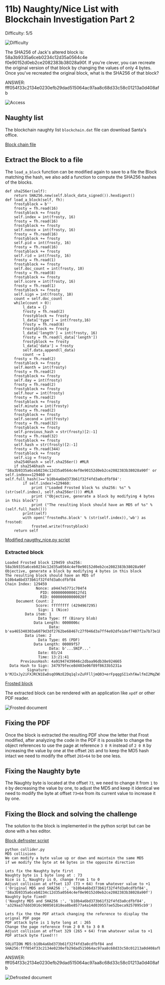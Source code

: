 # 11b) Naughty/Nice List with Blockchain Investigation Part 2
Difficulty: 5/5

![Difficulty](../../img/Dificulty5.png)

The SHA256 of Jack's altered block is: 58a3b9335a6ceb0234c12d35a0564c4e f0e90152d0eb2ce2082383b38028a90f. If you're clever, you can recreate the original version of that block by changing the values of only 4 bytes. Once you've recreated the original block, what is the SHA256 of that block?

ANSWER: fff054f33c2134e0230efb29dad515064ac97aa8c68d33c58c01213a0d408afb

![Access](11b-Blockchain-Part-2.png)

## Naughty list
The blockchain naughty list `blockchain.dat` file can download Santa's office.

[Block chain file](blockchain.dat)

## Extract the Block to a file
The `load_a_block` function can be modified again to save to a file the Block matching the hash, we also add a function to compute the SHA256 hashes of the blocks.
```
def sha256er(self):
    return SHA256.new(self.block_data_signed()).hexdigest()
def load_a_block(self, fh):
    frostyblock = b''
    frosty = fh.read(16)
    frostyblock += frosty
    self.index = int(frosty, 16)
    frosty = fh.read(16)
    frostyblock += frosty
    self.nonce = int(frosty, 16)
    frosty = fh.read(16)
    frostyblock += frosty
    self.pid = int(frosty, 16)
    frosty = fh.read(16)
    frostyblock += frosty
    self.rid = int(frosty, 16)
    frosty = fh.read(1)
    frostyblock += frosty
    self.doc_count = int(frosty, 10)
    frosty = fh.read(8)
    frostyblock += frosty
    self.score = int(frosty, 16)
    frosty = fh.read(1)
    frostyblock += frosty
    self.sign = int(frosty, 10)
    count = self.doc_count
    while(count > 0):
        l_data = {}
        frosty = fh.read(2)
        frostyblock += frosty
        l_data['type'] = int(frosty,16)
        frosty = fh.read(8)
        frostyblock += frosty
        l_data['length'] = int(frosty, 16)
        frosty = fh.read(l_data['length'])
        frostyblock += frosty
        l_data['data'] = frosty
        self.data.append(l_data)
        count -= 1
    frosty = fh.read(2)
    frostyblock += frosty
    self.month = int(frosty)
    frosty = fh.read(2)
    frostyblock += frosty
    self.day = int(frosty)
    frosty = fh.read(2)
    frostyblock += frosty
    self.hour = int(frosty)
    frosty = fh.read(2)
    frostyblock += frosty
    self.minute = int(frosty)
    frosty = fh.read(2)
    frostyblock += frosty
    self.second = int(frosty)
    frosty = fh.read(32)
    frostyblock += frosty
    self.previous_hash = str(frosty)[2:-1]
    frosty = fh.read(32)
    frostyblock += frosty
    self.hash = str(frosty)[2:-1]
    frosty = fh.read(344)
    frostyblock += frosty
    self.sig = frosty
    sha2546hash = self.sha256er() #MLR
    if sha2546hash == '58a3b9335a6ceb0234c12d35a0564c4ef0e90152d0eb2ce2082383b38028a90f' or self.index==129460 or self.full_hash()=='b10b4a6bd373b61f32f4fd3a0cdfbf84':
        if self.index!=129460:
            print ("Loaded Frosted block %s sha256: %s" % (str(self.index), self.sha256er())) #MLR
            print ("Objective, generate a block by modifying 4 bytes in this block")
            print ("The resulting block should have an MD5 of %s" % (self.full_hash()))
        print(self)
        with open('frosted%s.block' % (str(self.index)),'wb') as frosted:
            frosted.write(frostyblock)
    return self
```

[Modified naugthy_nice.py script](11b.py)

### Extracted block
```
Loaded Frosted block 129459 sha256: 58a3b9335a6ceb0234c12d35a0564c4ef0e90152d0eb2ce2082383b38028a90f
Objective, generate a block by modifying 4 bytes in this block
The resulting block should have an MD5 of b10b4a6bd373b61f32f4fd3a0cdfbf84
Chain Index: 129459
              Nonce: a9447e5771c704f4
                PID: 0000000000012fd1
                RID: 000000000000020f
     Document Count: 2
              Score: ffffffff (4294967295)
               Sign: 1 (Nice)
         Data item: 1
               Data Type: ff (Binary blob)
             Data Length: 0000006c
                    Data: b'ea465340303a6079d3df2762be68467c27f046d3a7ff4e92dfe1def7407f2a7b73e1b759b8b919451e37518d22d987296fcb0f188dd60388bf20350f2a91c29d0348614dc0bceef2bcadd4cc3f251ba8f9fbaf171a06df1e1fd8649396ab86f9d5118cc8d8204b4ffe8d8f09'
         Data item: 2
               Data Type: 05 (PDF)
             Data Length: 00009f57
                    Data: b'...SNIP...'
               Date: 03/24
               Time: 13:21:41
       PreviousHash: 4a91947439046c2dbaa96db38e924665
  Data Hash to Sign: 347979fece8d403e06f89f8633b5231a
          Signature: b'MJIxJy2iFXJRCN1EwDsqO9NzE2Dq1qlvZuFFlljmQ03+erFpqqgSI1xhfAwlfmI2MqZWXA9RDTVw3+aWPq2S0CKuKvXkDOrX92cPUz5wEMYNfuxrpOFhrK2sks0yeQWPsHFEV4cl6jtkZ//OwdIznTuVgfuA8UDcnqCpzSV9Uu8ugZpAlUY43Y40ecJPFoI/xi+VU4xM0+9vjY0EmQijOj5k89/AbMAD2R3UbFNmmR61w7cVLrDhx3XwTdY2RCc3ovnUYmhgPNnduKIUA/zKbuu95FFi5M2r6c5Mt6F+c9EdLza24xX2J4l3YbmagR/AEBaF9EBMDZ1o5cMTMCtHfw=='
```

[Frosted block](frosted129459.block)

The extracted block can be rendered with an application like `xpdf` or other PDF reader.

![Frosted document](FrostModified.png)

## Fixing the PDF
Once the block is extracted the resulting PDF show the letter that Frost modified, after analyzing the code in the PDF it is possible to change the object references to use the page at reference `3 0 R` instead of `2 0 R` by increasing the value by one at the offset `265` and to keep the MD5 hash intact we need to modify the offset `265+64` to be one less.

## Fixing the Naughty byte
The Naughty byte is located at the offset `73`, we need to change it from `1` to `0` by decreasing the value by one, to adjust the MD5 and keep it identical we need to modify the byte at offset `73+64` from its current value to increase it by one.

## Fixing the Block and solving the challenge
The solution to the block is implemented in the python script but can be done with a hex editor.

[Block defroster script](collider.py)

```
python collider.py 
MD5 collisions
We can modify a byte value up or down and maintain the same MD5
if we modify the byte at 64 bytes in the opposite direction

Lets fix the Naughty byte first
Naughty byte is 1 byte long at : 73
Nice is 1, Naughty is 0, change from 1 to 0
Adjust collision at offset 137 (73 + 64) from whatever value to +1
('Original MD5 and SHA256 :', 'b10b4a6bd373b61f32f4fd3a0cdfbf84', '58a3b9335a6ceb0234c12d35a0564c4ef0e90152d0eb2ce2082383b38028a90f')
Naughty byte fixed!
('Naughty MD5 and SHA256 :', 'b10b4a6bd373b61f32f4fd3a0cdfbf84', 'a329aa37ddd3016c900501818ea8be8577a4a14d039557ae52beca9257095cb9')

Lets fix the the PDF attack changing the reference to display the orignal PDF page
PDF attack byte is 1 byte long at : 265
Change the page reference from 2 0 R to 3 0 R
Adjust collision at offset 329 (265 + 64) from whatever value to +1
PDF attack byte fixed!!!

SOLUTION MD5:b10b4a6bd373b61f32f4fd3a0cdfbf84 and SHA256:fff054f33c2134e0230efb29dad515064ac97aa8c68d33c58c01213a0d408afb
```

ANSWER: fff054f33c2134e0230efb29dad515064ac97aa8c68d33c58c01213a0d408afb

![Defrosted document](FrostRecovered.png)